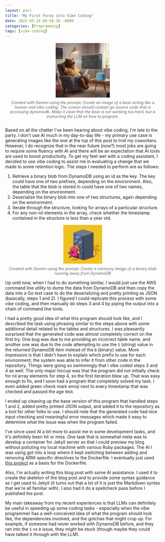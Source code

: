 ```yaml
---
layout: post
title: "My First Foray into Vibe Coding"
date: 2025-05-10 09:58:20 -0600
categories: [Programming]
tags: [vibe-coding]
---
```


<div style="text-align: center; margin-bottom: 2em;">
<img src="/assets/images/bear-vibe-code.jpeg" alt="A bear coding with good vibes" style="width: 35%;">
<p style="font-style: italic; color: #666; margin-top: 0.5em; font-size: 0.9em;">Created with Gemini using the prompt: Create an image of a bear acting like a human and vibe coding. The screen should contain go source code that is accessing dynamodb. Make it clear that the bear is not working too hard, but is instructing the LLM on how to program.</p>
</div>

Based on all the chatter I've been hearing about vibe coding, I'm late to the party. I don't use AI much in my day-to-day life - my primary use case is generating images like the one at the top of this post to troll my coworkers. However, I do recognize that in the near future (now?) most jobs are going to require some fluency with AI and there will be an expectation that AI tools are used to boost productivity. To get my feet wet with a coding assistant, I decided to use vibe coding to assist me in evaluating a change that we made to some retention logic. The steps I needed to perform are as follows:

1. Retrieve a binary blob from DynamoDB using an id as the key. The key could have one of two prefixes, depending on the environment. Also, the table that the blob is stored in could have one of two names, depending on the environment.
2. Deserialize the binary blob into one of two structures, again depending on the environment.
3. Iterate through the structure, looking for arrays of a particular structure.
4. For any non-nil elements in the array, check whether the timestamp contained in the structure is less than a year old.

<div style="text-align: center; margin: 1em 0;">
<img src="/assets/images/blob.png" alt="Binary blob visualization" style="width: 25%;">
<p style="font-style: italic; color: #666; margin-top: 0.5em; font-size: 0.9em;">Created with Gemini using the prompt: Create a cartoony image of a binary blob running away from DynamoDB</p>
</div>

Up until now, when I had to do something similar, I would just use the AWS command line utility to dump the data from DynamoDB and then copy the data into a Go test case to do the deserializing and pretty printing as JSON (basically, steps 1 and 2). I figured I could replicate this process with some vibe coding, and then manually do steps 3 and 4 by piping the output into a chain of command line tools.

I had a pretty good idea of what this program should look like, and I described the task using phrasing similar to the steps above with some additional detail related to the tables and structures. I was pleasantly surprised that the generated code was almost completely correct on the first try. One bug was due to me providing an incorrect table name, and another one was due to the code attempting to use the `S` (string) value in the returned DynamoDB item instead of the `B` (binary) value. More impressive is that I didn't have to explain which prefix to use for each environment; the system was able to infer it from other code in the repository. Things were going so swimmingly that I vibe coded steps 3 and 4 as well. The only major hiccup was that the program did not initially check for nil array elements for step 4, so the first iteration blew up. That was easy enough to fix, and I soon had a program that completely solved my task. I even added green check mark emoji next to every timestamp that was checked and passed the age test.

I ended up cleaning up the base version of this program that handled steps 1 and 2, added pretty printed JSON output, and added it to the repository as a tool for other folks to use. I should note that the generated code had nice input checking and meaningful error messages which made it easy to determine what the issue was when the program failed.

I've since used AI a bit more to assist me in some development tasks, and it's definitely been hit or miss. One task that is somewhat meta was to develop a container for Jekyll server so that I could preview my blog without polluting my local machine with various Ruby packages. The AI I was using got into a loop where it kept switching between adding and removing ARM-specific directives to the Dockerfile. I eventually just used [this project](https://github.com/BretFisher/jekyll-serve) as a basis for the Dockerfile.

Also, I'm actually writing this blog post with some AI assistance. I used it to create the skeleton of the blog post and to provide some syntax guidance as I get used to Jekyll (it turns out that a lot of it is just the Markdown syntax that we're all familiar with). I also had it do a spellcheck pass before I published the post.

My main takeaway from my recent experiences is that LLMs can definitely be useful in speeding up some coding tasks - especially when the vibe programmer has a well-conceived idea of what the program should look like, the dependencies involved, and the gotchas that might crop up. For example, if someone had never worked with DynamoDB before, and they ran into the `S` vs `B` issue, they might be stuck (though maybe they could have talked it through with the LLM).
